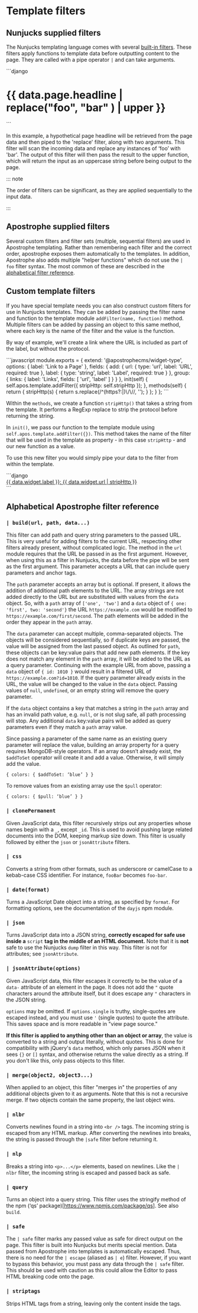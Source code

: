 # Template filters

## Nunjucks supplied filters

The Nunjucks templating language comes with several [built-in filters](https://mozilla.github.io/nunjucks/templating.html#filters). These filters apply functions to template data before outputting content to the page. They are called with a pipe operator `|` and can take arguments.

<AposCodeBlock>
```django
<h1>{{ data.page.headline | replace("foo", "bar" ) | upper }}</h1>
```
</AposCodeBlock>

In this example, a hypothetical page headline will be retrieved from the page data and then piped to the 'replace' filter, along with two arguments. This filter will scan the incoming data and replace any instances of ‘foo’ with 'bar'. The output of this filter will then pass the result to the upper function, which will return the input as an uppercase string before being output to the page.

::: note

The order of filters can be significant, as they are applied sequentially to the input data.

:::

## Apostrophe supplied filters

Several custom filters and filter sets (multiple, sequential filters) are used in Apostrophe templating. Rather than remembering each filter and the correct order, apostrophe exposes them automatically to the templates. In addition, Apostrophe also adds multiple "helper functions" which do not use the `| foo` filter syntax. The most common of these are described in the [alphabetical filter reference](/guide/template-filters.html#alphabetical-apostrophe-filter-reference).

## Custom template filters

If you have special template needs you can also construct custom filters for use in Nunjucks templates. They can be added by passing the filter name and function to the template module `addFilter(name, function)` method. Multiple filters can be added by passing an object to this same method, where each key is the name of the filter and the value is the function.

By way of example, we'll create a link where the URL is included as part of the label, but without the protocol.

<AposCodeBlock>
```javascript
module.exports = {
  extend: '@apostrophecms/widget-type',
  options: {
    label: 'Link to a Page'
  },
  fields: {
    add: {
      url: {
        type: 'url',
        label: 'URL',
        required: true
      },
      label: {
        type: 'string',
        label: 'Label',
        required: true
      }
    },
    group: {
      links: {
        label: 'Links',
        fields: [ 'url', 'label' ]
      }
    }
  },
  init(self) {
    self.apos.template.addFilter({
      stripHttp: self.stripHttp
    });
  },
  methods(self) {
    return {
      stripHttp(s) {
        return s.replace(/^(https?:|)\/\//, '');
      }
    };
  }
};
```
<template v-slot:caption>
  lib/modules/link-widgets/index.js
</template>
</AposCodeBlock>

Within the `methods`, we create a function `stripHttp()` that takes a string from the template. It performs a RegExp replace to strip the protocol before returning the string.

In `init()`, we pass our function to the template module using `self.apos.template.addFilter({})`. This method takes the name of the filter that will be used in the template as property - in this case `stripHttp` - and our new function as a value.

To use this new filter you would simply pipe your data to the filter from within the template.

<AposCodeBlock>
  ```django
  <section data-link-widget>
    <a href="{{ data.widget.url }}">{{ data.widget.label }}: {{ data.widget.url | stripHttp }}</a>
  </section>
  ```
  <template v-slot:caption>
    lib/modules/link-widgets/views/widget.html
  </template>
</AposCodeBlock>

## Alphabetical Apostrophe filter reference

### `| build(url, path, data...)`

This filter can add path and query string parameters to the passed URL. This is very useful for adding filters to the current URL, respecting other filters already present, without complicated logic.
The method in the `url` module requires that the URL be passed in as the first argument. However, when using this as a filter in Nunjucks, the data before the pipe will be sent as the first argument. This parameter accepts a URL that can include query parameters and anchor tags.

The `path` parameter accepts an array but is optional. If present, it allows the addition of additional path elements to the URL. The array strings are not added directly to the URL but are substituted with values from the `data` object. So, with a `path` array of `['one', 'two']` and a `data` object of `{ one: 'first', two: 'second'}` the URL `https://example.com` would be modified to `https://example.com/first/second`. The path elements will be added in the order they appear in the `path` array.

The `data` parameter can accept multiple, comma-separated objects. The objects will be considered sequentially, so if duplicate keys are passed, the value will be assigned from the last passed object. As outlined for `path`, these objects can be key:value pairs that add new path elements. If the key does not match any element in the `path` array, it will be added to the URL as a query parameter. Continuing with the example URL from above, passing a `data` object of `{ id: 1010 }` would result in a filtered URL of `https://example.com?id=1010`. If the query parameter already exists in the URL, the value will be changed to the value in the `data` object. Passing values of `null`, `undefined`, or an empty string will remove the query parameter.

If the `data` object contains a key that matches a string in the `path` array and has an invalid path value, e.g. `null`, or is not slug safe, all path processing will stop. Any additional `data` key:value pairs will be added as query parameters even if they match a `path` array value.

Since passing a parameter of the same name as an existing query parameter will replace the value, building an array property for a query requires MongoDB-style operators. If an array doesn’t already exist, the `$addToSet` operator will create it and add a value. Otherwise, it will simply add the value.

`{ colors: { $addToSet: ‘blue’ } }`

To remove values from an existing array use the `$pull` operator:

`{ colors: { $pull: ‘blue’ } }`

### `| clonePermanent`

Given JavaScript data, this filter recursively strips out any properties whose names begin with a `_`, except `_id`. This is used to avoid pushing large related documents into the DOM, keeping markup size down. This filter is usually followed by either the `json` or `jsonAttribute` filters.

### `| css`

Converts a string from other formats, such as underscore or camelCase to a kebab-case CSS identifier. For instance, `fooBar` becomes `foo-bar`.

### `| date(format)`

Turns a JavaScript Date object into a string, as specified by `format`. For formatting options, see the documentation of the `dayjs` npm module.

### `| json`

Turns JavaScript data into a JSON string, **correctly escaped for safe use inside a** `script` **tag in the middle of an HTML document.** Note that it is **not** safe to use the Nunjucks `dump` filter in this way. This filter is not for attributes; see `jsonAttribute`.

### `| jsonAttribute(options)`

Given JavaScript data, this filter escapes it correctly to be the value of a `data-` attribute of an element in the page. It does not add the `"` quote characters around the attribute itself, but it does escape any `"` characters in the JSON string.

`options` may be omitted. If `options.single` is truthy, single-quotes are escaped instead, and you must use `'` (single quotes) to quote the attribute. This saves space and is more readable in "view page source."

**If this filter is applied to anything other than an object or array**, the value is converted to a string and output literally, without quotes. This is done for compatibility with jQuery's `data` method, which only parses JSON when it sees `{}` or `[]` syntax, and otherwise returns the value directly as a string. If you don't like this, only pass objects to this filter.

### `| merge(object2, object3...)`

When applied to an object, this filter "merges in" the properties of any additional objects given to it as arguments. Note that this is not a recursive merge. If two objects contain the same property, the last object wins.

### `| nlbr`

Converts newlines found in a string into `<br />` tags. The incoming string is escaped from any HTML markup. After converting the newlines into breaks, the string is passed through the `|safe` filter before returning it.

### `| nlp`

Breaks a string into `<p>...</p>` elements, based on newlines. Like the `| nlbr` filter, the incoming string is escaped and passed back as safe.

### `| query`

Turns an object into a query string. This filter uses the stringify method of the npm (‘qs’ package)[https://www.npmjs.com/package/qs]. See also `build`.

### `| safe`

The `| safe` filter marks any passed value as safe for direct output on the page. This filter is built into Nunjucks but merits special mention. Data passed from Apostrophe into templates is automatically escaped. Thus, there is no need for the `| escape` (aliased as `| e`) filter. However, if you want to bypass this behavior, you must pass any data through the `| safe` filter. This should be used with caution as this could allow the Editor to pass HTML breaking code onto the page.

### `| striptags`

Strips HTML tags from a string, leaving only the content inside the tags.
